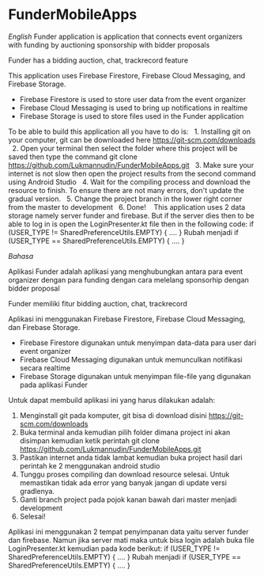 # FunderMobileApps
<i>English</i>
Funder application is
application that connects event organizers with funding by auctioning sponsorship with bidder proposals

Funder has a bidding auction, chat, trackrecord feature

This application uses Firebase Firestore, Firebase Cloud Messaging, and Firebase Storage.

- Firebase Firestore is used to store user data from the event organizer
- Firebase Cloud Messaging is used to bring up notifications in realtime
- Firebase Storage is used to store files used in the Funder application

To be able to build this application all you have to do is:
  1. Installing git on your computer, git can be downloaded here https://git-scm.com/downloads
  2. Open your terminal then select the folder where this project will be saved then type the command git clone https://github.com/Lukmannudin/FunderMobileApps.git
  3. Make sure your internet is not slow then open the project results from the second command using Android Studio
  4. Wait for the compiling process and download the resource to finish. To ensure there are not many errors, don't update the gradual version.
  5. Change the project branch in the lower right corner from the master to development
  6. Done!
  
This application uses 2 data storage namely server funder and firebase. But if the server dies then to be able to log in
is open the LoginPresenter.kt file then in the following code:
if (USER_TYPE != SharedPreferenceUtils.EMPTY) {
            ....
        }
Rubah menjadi 
        if (USER_TYPE == SharedPreferenceUtils.EMPTY) {
            ....
        }

<i>Bahasa</i>

Aplikasi Funder adalah 
aplikasi yang menghubungkan antara para event organizer dengan para funding dengan cara melelang sponsorhip dengan bidder proposal

Funder memiliki fitur bidding auction, chat, trackrecord

Aplikasi ini menggunakan Firebase Firestore, Firebase Cloud Messaging, dan Firebase Storage.

- Firebase Firestore digunakan untuk menyimpan data-data para user dari event organizer
- Firebase Cloud Messaging digunakan untuk memunculkan notifikasi secara realtime
- Firebase Storage digunakan untuk menyimpan file-file yang digunakan pada aplikasi Funder

Untuk dapat membuild aplikasi ini yang harus dilakukan adalah:
  1. Menginstall git pada komputer, git bisa di download disini https://git-scm.com/downloads
  2. Buka terminal anda kemudian pilih folder dimana project ini akan disimpan kemudian ketik perintah git clone https://github.com/Lukmannudin/FunderMobileApps.git
  3. Pastikan internet anda tidak lambat kemudian buka project hasil dari perintah ke 2 menggunakan android studio
  4. Tunggu proses compiling dan download resource selesai. Untuk memastikan tidak ada error yang banyak jangan di update versi gradlenya.
  5. Ganti branch project pada pojok kanan bawah dari master menjadi development
  6. Selesai!
  
Aplikasi ini menggunakan 2 tempat penyimpanan data yaitu server funder dan firebase. Namun jika server mati maka untuk bisa login
adalah buka file LoginPresenter.kt kemudian pada kode berikut: 
        if (USER_TYPE != SharedPreferenceUtils.EMPTY) {
            ....
        }
Rubah menjadi 
        if (USER_TYPE == SharedPreferenceUtils.EMPTY) {
            ....
        }
